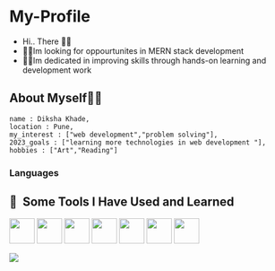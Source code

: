 # My-Profile
* Hi.. There 💁‍♀️
* 👩‍💻Im looking for oppourtunites in MERN stack development
* 💁‍♀️Im dedicated in improving skills through hands-on learning and development work

## About Myself👩‍💻
```
name : Diksha Khade,
location : Pune,
my_interest : ["web development","problem solving"],
2023_goals : ["learning more technologies in web development "],
hobbies : ["Art","Reading"]

```

### Languages 
<h2> 🚀 &nbsp;Some Tools I Have Used and Learned</h2>
<p align="left">

<img src="https://cdn.jsdelivr.net/gh/devicons/devicon/icons/html5/html5-original-wordmark.svg" width="45" height="45"/>
<img src="https://cdn.jsdelivr.net/gh/devicons/devicon/icons/css3/css3-original.svg"  width="45" height="45" />
<img src="https://cdn.jsdelivr.net/gh/devicons/devicon/icons/javascript/javascript-original.svg"  width="45" height="45"/>
 <img src="https://cdn.jsdelivr.net/gh/devicons/devicon/icons/react/react-original.svg"  width="45" height="45"/>
 <img src="https://cdn.jsdelivr.net/gh/devicons/devicon/icons/redux/redux-original.svg"  width="45" height="45"/>
 <img src="https://cdn.jsdelivr.net/gh/devicons/devicon/icons/mongodb/mongodb-original-wordmark.svg"  width="45" height="45"/>
 <img src="https://cdn.jsdelivr.net/gh/devicons/devicon/icons/nodejs/nodejs-original-wordmark.svg"  width="45" height="45"/>
          
</p>
<img src ="https://github-readme-stats.vercel.app/api/top-langs/?username=Dikshakhade&layout=compact">
